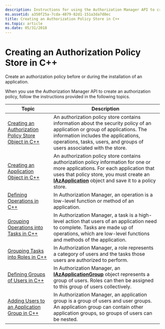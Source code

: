 ```yaml
---
description: Instructions for using the Authorization Manager API to create an authorization policy store in C++.
ms.assetid: a350f25a-7cda-4879-82d1-151a3da7d8ec
title: Creating an Authorization Policy Store in C++
ms.topic: article
ms.date: 05/31/2018
---
```


# Creating an Authorization Policy Store in C++

Create an authorization policy before or during the installation of an application.

When you use the Authorization Manager API to create an authorization policy, follow the instructions provided in the following topics.



| Topic                                                                                                            | Description                                                                                                                                                                                                                                               |
|------------------------------------------------------------------------------------------------------------------|-----------------------------------------------------------------------------------------------------------------------------------------------------------------------------------------------------------------------------------------------------------|
| [Creating an Authorization Policy Store Object in C++](creating-an-authorization-policy-store-object-in-c--.md) | An authorization policy store contains information about the security policy of an application or group of applications. The information includes the applications, operations, tasks, users, and groups of users associated with the store.              |
| [Creating an Application Object in C++](creating-an-application-object-in-c--.md)                               | An authorization policy store contains authorization policy information for one or more applications. For each application that uses that policy store, you must create an [**IAzApplication**](/windows/desktop/api/Azroles/nn-azroles-iazapplication) object and save it to a policy store. |
| [Defining Operations in C++](defining-operations-in-c--.md)                                                     | In Authorization Manager, an operation is a low-level function or method of an application.                                                                                                                                                               |
| [Grouping Operations into Tasks in C++](grouping-operations-into-tasks-in-c--.md)                               | In Authorization Manager, a task is a high-level action that users of an application need to complete. Tasks are made up of operations, which are low-level functions and methods of the application.                                                     |
| [Grouping Tasks into Roles in C++](grouping-tasks-into-roles-in-c--.md)                                         | In Authorization Manager, a role represents a category of users and the tasks those users are authorized to perform.                                                                                                                                      |
| [Defining Groups of Users in C++](defining-groups-of-users-in-c--.md)                                           | In Authorization Manager, an [**IAzApplicationGroup**](/windows/desktop/api/Azroles/nn-azroles-iazapplicationgroup) object represents a group of users. Roles can then be assigned to this group of users collectively.                                                                       |
| [Adding Users to an Application Group in C++](adding-users-to-an-application-group-in-c--.md)                   | In Authorization Manager, an application group is a group of users and user groups. An application group can contain other application groups, so groups of users can be nested.                                                                          |



 

 

 




